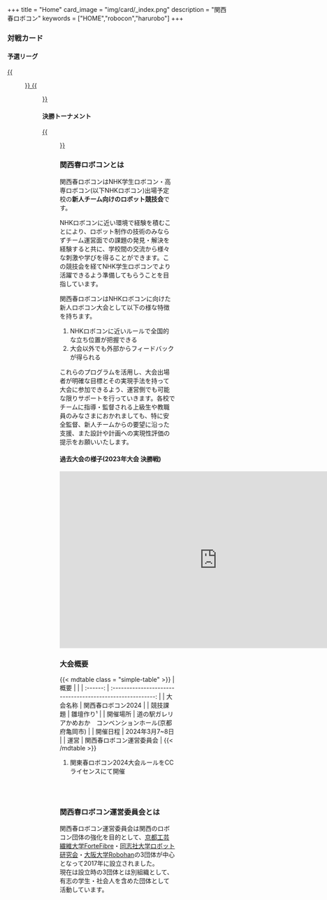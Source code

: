 +++
title = "Home"
card_image =  "img/card/_index.png"
description = "関西春ロボコン"
keywords = ["HOME","robocon","harurobo"]
+++

### 対戦カード

#### 予選リーグ

<a href="../img/2024/2024_group1.png" target="_blank">
{{<figure src="/img/2024/2024_group1.png" width="100%">}}
</a>

<a href="../img/2024/2024_group2.png" target="_blank">
{{<figure src="/img/2024/2024_group2.png" width="100%">}}
</a>

#### 決勝トーナメント

<a href="../img/2024/2024_tournament.png" target="_blank">
{{<figure src="/img/2024/2024_tournament.png" width="100%">}}
</a>

### 関西春ロボコンとは
関西春ロボコンはNHK学生ロボコン・高専ロボコン(以下NHKロボコン)出場予定校の**新人チーム向けのロボット競技会**です。

NHKロボコンに近い環境で経験を積むことにより、ロボット制作の技術のみならずチーム運営面での課題の発見・解決を経験すると共に、学校間の交流から様々な刺激や学びを得ることができます。この競技会を経てNHK学生ロボコンでより活躍できるよう準備してもらうことを目指しています。

関西春ロボコンはNHKロボコンに向けた新人ロボコン大会として以下の様な特徴を持ちます。
1. NHKロボコンに近いルールで全国的な立ち位置が把握できる
2. 大会以外でも外部からフィードバックが得られる

これらのプログラムを活用し、大会出場者が明確な目標とその実現手法を持って大会に参加できるよう、運営側でも可能な限りサポートを行っていきます。各校でチームに指導・監督される上級生や教職員のみなさまにおかれましても、特に安全監督、新人チームからの要望に沿った支援、また設計や計画への実現性評価の提示をお願いいたします。

#### 過去大会の様子(2023年大会 決勝戦)
<iframe width="720" height="405" src="https://www.youtube.com/embed/8mLBmO1eAco?si=0S9R6T5nNMDZdt6B&amp;start=96" title="YouTube video player" frameborder="0" allow="accelerometer; autoplay; clipboard-write; encrypted-media; gyroscope; picture-in-picture; web-share" allowfullscreen></iframe>

### 大会概要

{{< mdtable class = "simple-table" >}}
|   概要   |                                                            |
| :------: | :--------------------------------------------------------: |
| 大会名称 |                     関西春ロボコン2024                     |
| 競技課題 |                         雛壇作り¹                          |
| 開催場所 | 道の駅ガレリアかめおか　コンベンションホール(京都府亀岡市) |
| 開催日程 |                       2024年3月7~8日                       |
|   運営   |                  関西春ロボコン運営委員会                  |
{{< /mdtable >}}
1) 関東春ロボコン2024大会ルールをCCライセンスにて開催

<!-- 大会当日スケジュール 58 KB -->
<!-- [Download](https://drive.google.com/file/d/1cy_Gx91IZ4MvDmu3OjSM8rm0-bowZjih/view) -->
<br>
<br>


### 関西春ロボコン運営委員会とは

関西春ロボコン運営委員会は関西のロボコン団体の強化を目的として、[京都工芸繊維大学ForteFibre](https://www.fortefibre.net/)・[同志社大学ロボット研究会](http://drc.hatenablog.com/)・[大阪大学Robohan](http://www.robohan.net/)の3団体が中心となって2017年に設立されました。  
現在は設立時の3団体とは別組織として、有志の学生・社会人を含めた団体として活動しています。

